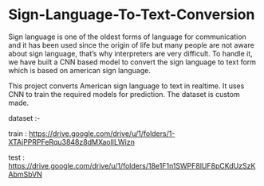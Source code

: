 # Sign-Language-To-Text-Conversion
Sign language is one of the oldest forms of language for communication and it has been used
since the origin of life but many people are not aware about sign language, that’s why interpreters
are very difficult. To handle it, we have built a CNN based model to convert the sign language to
text form which is based on american sign language.

This project converts American sign language to text in realtime. It uses CNN to train the required models for prediction. 
The dataset is custom made.

dataset :-

train : https://drive.google.com/drive/u/1/folders/1-XTAjPPRPFeRqu3848z8dMXaolILWizn

test  : https://drive.google.com/drive/u/1/folders/18e1F1n1SWPF8lUF8pCKdUzSzKAbmSbVN
